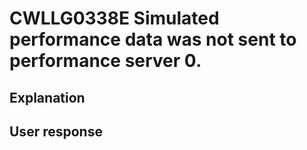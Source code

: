 # CWLLG0338E Simulated performance data was not sent to performance server 0.

## Explanation

## User response
